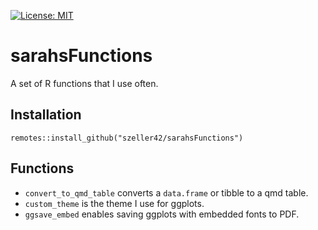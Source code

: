 [![License: MIT](https://img.shields.io/badge/License-MIT-yellow.svg)](https://opensource.org/licenses/MIT)

# sarahsFunctions
A set of R functions that I use often.


## Installation

`remotes::install_github("szeller42/sarahsFunctions")`

## Functions

-   `convert_to_qmd_table` converts a `data.frame` or tibble to a qmd table.
-   `custom_theme` is the theme I use for ggplots.
-   `ggsave_embed` enables saving ggplots with embedded fonts to PDF.

